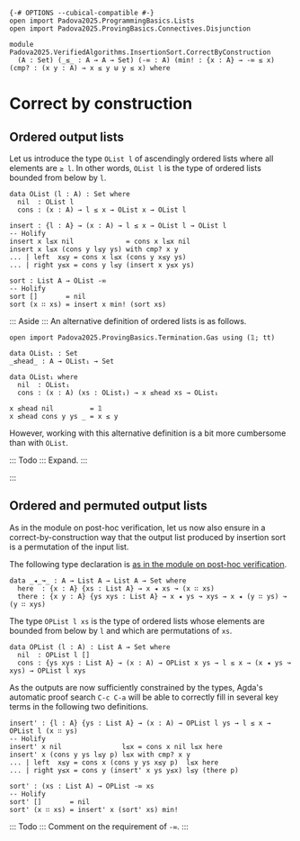 ```
{-# OPTIONS --cubical-compatible #-}
open import Padova2025.ProgrammingBasics.Lists
open import Padova2025.ProvingBasics.Connectives.Disjunction

module Padova2025.VerifiedAlgorithms.InsertionSort.CorrectByConstruction
  (A : Set) (_≤_ : A → A → Set) (-∞ : A) (min! : {x : A} → -∞ ≤ x) (cmp? : (x y : A) → x ≤ y ⊎ y ≤ x) where
```

# Correct by construction

## Ordered output lists

Let us introduce the type `OList l` of ascendingly ordered lists where all elements are `≥ l`.
In other words, `OList l` is the type of ordered lists bounded from below by `l`.

```
data OList (l : A) : Set where
  nil  : OList l
  cons : (x : A) → l ≤ x → OList x → OList l
```

```
insert : {l : A} → (x : A) → l ≤ x → OList l → OList l
-- Holify
insert x l≤x nil             = cons x l≤x nil
insert x l≤x (cons y l≤y ys) with cmp? x y
... | left  x≤y = cons x l≤x (cons y x≤y ys)
... | right y≤x = cons y l≤y (insert x y≤x ys)
```

```
sort : List A → OList -∞
-- Holify
sort []       = nil
sort (x ∷ xs) = insert x min! (sort xs)
```

::: Aside :::
An alternative definition of ordered lists is as follows.

```
open import Padova2025.ProvingBasics.Termination.Gas using (𝟙; tt)

data OList₁ : Set
_≤head_ : A → OList₁ → Set

data OList₁ where
  nil  : OList₁
  cons : (x : A) (xs : OList₁) → x ≤head xs → OList₁

x ≤head nil         = 𝟙
x ≤head cons y ys _ = x ≤ y
```

However, working with this alternative definition is a bit more cumbersome than with `OList`.

::: Todo :::
Expand.
:::

<!--
insert₁ : A → OList₁ → OList₁
insert₁ x nil = cons x nil tt
insert₁ x ys@(cons y ys' y≤head-ys) with cmp? x y
... | left  x≤y = cons x ys x≤y
... | right y≤x = cons y (insert₁ x ys') {!!}
-->
:::


## Ordered and permuted output lists

As in the module on post-hoc verification, let us now also ensure in a
correct-by-construction way that the output list produced by insertion
sort is a permutation of the input list.

The following type declaration is [as in the module on post-hoc
verification](Padova2025.VerifiedAlgorithms.InsertionSort.PostHoc.html).

```
data _◂_↝_ : A → List A → List A → Set where
  here  : {x : A} {xs : List A} → x ◂ xs ↝ (x ∷ xs)
  there : {x y : A} {ys xys : List A} → x ◂ ys ↝ xys → x ◂ (y ∷ ys) ↝ (y ∷ xys)
```

The type `OPList l xs` is the type of ordered lists whose elements are
bounded from below by `l` and which are permutations of `xs`.
  
```
data OPList (l : A) : List A → Set where
  nil  : OPList l []
  cons : {ys xys : List A} → (x : A) → OPList x ys → l ≤ x → (x ◂ ys ↝ xys) → OPList l xys
```

As the outputs are now sufficiently constrained by the types, Agda's
automatic proof search `C-c C-a` will be able to correctly fill in several
key terms in the following two definitions.

```
insert' : {l : A} {ys : List A} → (x : A) → OPList l ys → l ≤ x → OPList l (x ∷ ys)
-- Holify
insert' x nil               l≤x = cons x nil l≤x here
insert' x (cons y ys l≤y p) l≤x with cmp? x y
... | left  x≤y = cons x (cons y ys x≤y p)  l≤x here
... | right y≤x = cons y (insert' x ys y≤x) l≤y (there p)
```

```
sort' : (xs : List A) → OPList -∞ xs
-- Holify
sort' []       = nil
sort' (x ∷ xs) = insert' x (sort' xs) min!
```

::: Todo :::
Comment on the requirement of `-∞`.
:::
